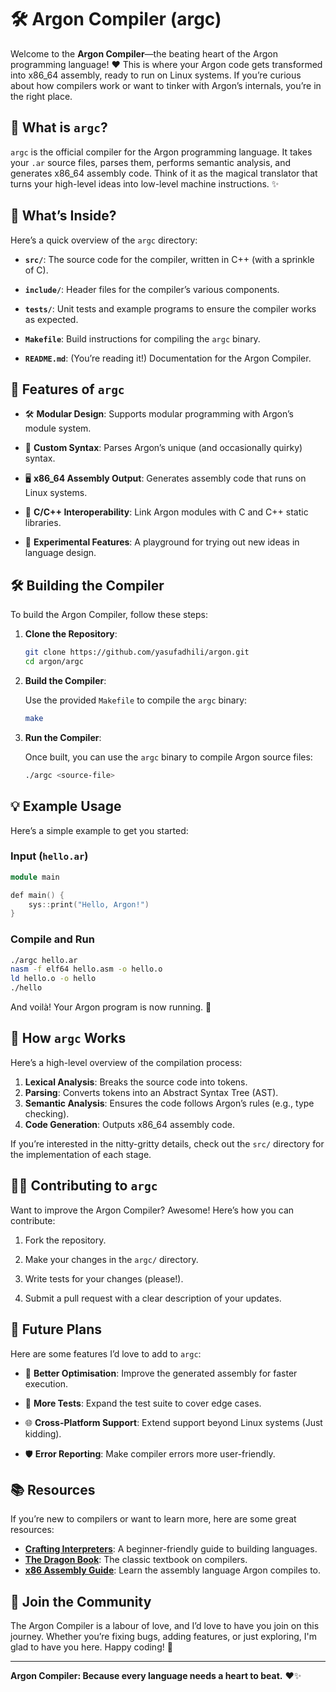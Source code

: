 
# 🛠️ Argon Compiler (argc)

Welcome to the **Argon Compiler**—the beating heart of the Argon programming language! ❤️ This is where your Argon code gets transformed into x86_64 assembly, ready to run on Linux systems. If you’re curious about how compilers work or want to tinker with Argon’s internals, you’re in the right place.

## 🌟 What is `argc`?

`argc` is the official compiler for the Argon programming language. It takes your `.ar` source files, parses them, performs semantic analysis, and generates x86_64 assembly code. Think of it as the magical translator that turns your high-level ideas into low-level machine instructions. ✨

## 📂 What’s Inside?

Here’s a quick overview of the `argc` directory:

- **`src/`**: The source code for the compiler, written in C++ (with a sprinkle of C).  
  
- **`include/`**: Header files for the compiler’s various components.  
  
- **`tests/`**: Unit tests and example programs to ensure the compiler works as expected.  
  
- **`Makefile`**: Build instructions for compiling the `argc` binary.  
  
- **`README.md`**: (You’re reading it!) Documentation for the Argon Compiler.  

## 🚀 Features of `argc`

- 🛠️ **Modular Design**: Supports modular programming with Argon’s module system.  
  
- 📜 **Custom Syntax**: Parses Argon’s unique (and occasionally quirky) syntax.  
- 🖥️ **x86_64 Assembly Output**: Generates assembly code that runs on Linux systems.  
- 🔗 **C/C++ Interoperability**: Link Argon modules with C and C++ static libraries.  
- 🧪 **Experimental Features**: A playground for trying out new ideas in language design.  

## 🛠️ Building the Compiler

To build the Argon Compiler, follow these steps:

1. **Clone the Repository**:  
   
   ```bash
   git clone https://github.com/yasufadhili/argon.git
   cd argon/argc
   ```

2. **Build the Compiler**:  
   
   Use the provided `Makefile` to compile the `argc` binary:  
   ```bash
   make
   ```

3. **Run the Compiler**:  
   
   Once built, you can use the `argc` binary to compile Argon source files:  
   ```bash
   ./argc <source-file>
   ```

## 💡 Example Usage

Here’s a simple example to get you started:

### Input (`hello.ar`)
```c++
module main

def main() {
    sys::print("Hello, Argon!")
}
```

### Compile and Run
```bash
./argc hello.ar
nasm -f elf64 hello.asm -o hello.o
ld hello.o -o hello
./hello
```

And voilà! Your Argon program is now running. 🎉

## 🧩 How `argc` Works

Here’s a high-level overview of the compilation process:

1. **Lexical Analysis**: Breaks the source code into tokens.  
2. **Parsing**: Converts tokens into an Abstract Syntax Tree (AST).  
3. **Semantic Analysis**: Ensures the code follows Argon’s rules (e.g., type checking).  
4. **Code Generation**: Outputs x86_64 assembly code.  

If you’re interested in the nitty-gritty details, check out the `src/` directory for the implementation of each stage.

## 🧑‍💻 Contributing to `argc`

Want to improve the Argon Compiler? Awesome! Here’s how you can contribute:

1. Fork the repository.  
   
2. Make your changes in the `argc/` directory.  
3. Write tests for your changes (please!).  
4. Submit a pull request with a clear description of your updates.  

## 🌟 Future Plans

Here are some features I’d love to add to `argc`:

- 🔄 **Better Optimisation**: Improve the generated assembly for faster execution.  
  
- 🧪 **More Tests**: Expand the test suite to cover edge cases.  
- 🌐 **Cross-Platform Support**: Extend support beyond Linux systems (Just kidding).  
- 🛡️ **Error Reporting**: Make compiler errors more user-friendly.  

## 📚 Resources

If you’re new to compilers or want to learn more, here are some great resources:

- **[Crafting Interpreters](https://craftinginterpreters.com/)**: A beginner-friendly guide to building languages.  
- **[The Dragon Book](https://en.wikipedia.org/wiki/Compilers:_Principles,_Techniques,_and_Tools)**: The classic textbook on compilers.  
- **[x86 Assembly Guide](https://cs.lmu.edu/~ray/notes/x86assembly/)**: Learn the assembly language Argon compiles to.  

## 🌈 Join the Community

The Argon Compiler is a labour of love, and I’d love to have you join on this journey. Whether you’re fixing bugs, adding features, or just exploring, I'm glad to have you here. Happy coding! 🎉

---

**Argon Compiler: Because every language needs a heart to beat.** ❤️✨
